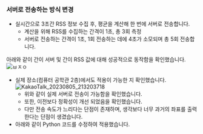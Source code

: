### 서버로 전송하는 방식 변경
- 실시간으로 3초간 RSS 정보 수집 후, 평균을 계산해 한 번에 서버로 전송합니다.
  - 계산을 위해 RSS를 수집하는 간격이 1초, 총 3회 측정
  - 서버로 전송하는 간격이 1초, 1회 전송하는 데에 4초가 소모되며 총 5회 전송합니다.
 
아래와 같이 간이 서버 및 간이 RSS 값에 대해 성공적으로 동작함을 확인했습니다.  
![ㅂㅈㅇ](https://github.com/Jinseop-Sim/Graduation-Project/assets/71700079/9aa91fd8-c796-4a48-93fd-7da55b34b6d2)  

- 실제 장소(컴퓨터 공학관 2층)에서도 적용이 가능한 지 확인했습니다.  
![KakaoTalk_20230805_213203718](https://github.com/Jinseop-Sim/Graduation-Project/assets/71700079/37cbb83d-6c37-4fd6-9ded-983b9b847bd9)  
  - 위와 같이 실제 서버로 전송이 가능함을 확인했습니다.
  - 또한, 이전보다 정확성이 개선 되었음을 확인했습니다.
  - 다만 전송 속도가 느리다는 단점이 존재하며, 생각보다 너무 과거의 좌표를 출력한다는 단점이 생겼습니다.
- 아래와 같이 Python 코드를 수정하여 적용했습니다.
